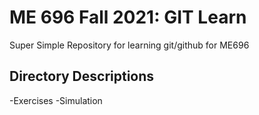 # ME 696 Fall 2021: GIT Learn
Super Simple Repository for learning git/github for ME696

## Directory Descriptions
-Exercises
-Simulation
